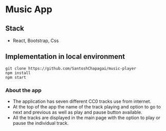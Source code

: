 # Music App

## Stack
- React, Bootstrap, Css

## Implementation in local environment
```
git clone https://github.com/SantoshChapagai/music-player
npm install
npm start

```

### About the app
- The application has seven different CC0 tracks use from internet.
- At the top of the app the name of the track playing and option to go to next and previous as well as play and pause button available.
- All the tracks are displayed in the main page with the option to play or pause the individual track.